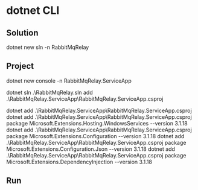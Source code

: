 # dotnet CLI

## Solution

dotnet new sln -n RabbitMqRelay

## Project

dotnet new console -n RabbitMqRelay.ServiceApp

dotnet sln .\RabbitMqRelay.sln add .\RabbitMqRelay.ServiceApp\RabbitMqRelay.ServiceApp.csproj 

dotnet add .\RabbitMqRelay.ServiceApp\RabbitMqRelay.ServiceApp.csproj 
dotnet add .\RabbitMqRelay.ServiceApp\RabbitMqRelay.ServiceApp.csproj package Microsoft.Extensions.Hosting.WindowsServices --version 3.1.18
dotnet add .\RabbitMqRelay.ServiceApp\RabbitMqRelay.ServiceApp.csproj package Microsoft.Extensions.Configuration --version 3.1.18
dotnet add .\RabbitMqRelay.ServiceApp\RabbitMqRelay.ServiceApp.csproj package Microsoft.Extensions.Configuration.Json --version 3.1.18
dotnet add .\RabbitMqRelay.ServiceApp\RabbitMqRelay.ServiceApp.csproj package Microsoft.Extensions.DependencyInjection --version 3.1.18

## Run